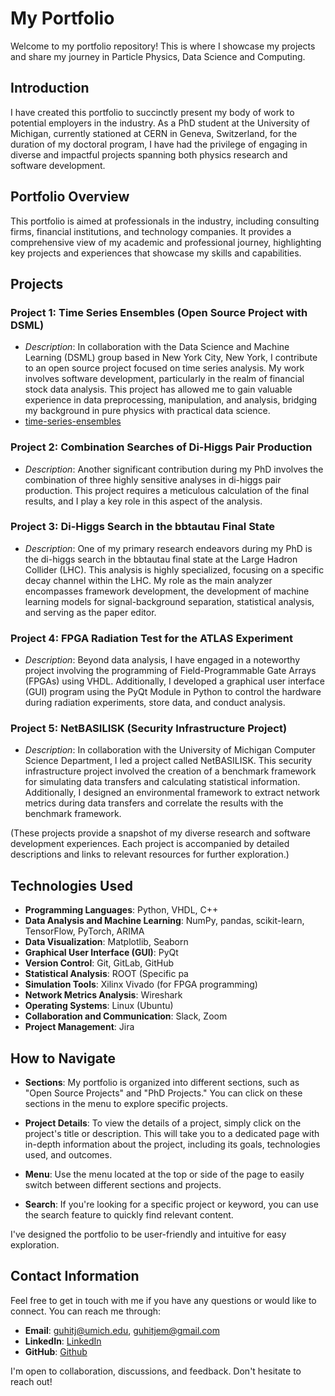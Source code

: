 # My Portfolio

Welcome to my portfolio repository! This is where I showcase my projects and share my journey in Particle Physics, Data Science and Computing.

## Introduction
I have created this portfolio to succinctly present my body of work to potential employers in the industry. As a PhD student at the University of Michigan, currently stationed at CERN in Geneva, Switzerland, for the duration of my doctoral program, I have had the privilege of engaging in diverse and impactful projects spanning both physics research and software development.

## Portfolio Overview
This portfolio is aimed at professionals in the industry, including consulting firms, financial institutions, and technology companies. It provides a comprehensive view of my academic and professional journey, highlighting key projects and experiences that showcase my skills and capabilities.

## Projects
### Project 1: Time Series Ensembles (Open Source Project with DSML)
- *Description*: In collaboration with the Data Science and Machine Learning (DSML) group based in New York City, New York, I contribute to an open source project focused on time series analysis. My work involves software development, particularly in the realm of financial stock data analysis. This project has allowed me to gain valuable experience in data preprocessing, manipulation, and analysis, bridging my background in pure physics with practical data science.
- [time-series-ensembles](https://github.com/jguhit/jguhit.github.io/tree/main/time-series-ensembles)

### Project 2: Combination Searches of Di-Higgs Pair Production
- *Description*: Another significant contribution during my PhD involves the combination of three highly sensitive analyses in di-higgs pair production. This project requires a meticulous calculation of the final results, and I play a key role in this aspect of the analysis.

### Project 3: Di-Higgs Search in the bbtautau Final State 
- *Description*: One of my primary research endeavors during my PhD is the di-higgs search in the bbtautau final state at the Large Hadron Collider (LHC). This analysis is highly specialized, focusing on a specific decay channel within the LHC. My role as the main analyzer encompasses framework development, the development of machine learning models for signal-background separation, statistical analysis, and serving as the paper editor.

### Project 4: FPGA Radiation Test for the ATLAS Experiment
- *Description*: Beyond data analysis, I have engaged in a noteworthy project involving the programming of Field-Programmable Gate Arrays (FPGAs) using VHDL. Additionally, I developed a graphical user interface (GUI) program using the PyQt Module in Python to control the hardware during radiation experiments, store data, and conduct analysis.

### Project 5: NetBASILISK (Security Infrastructure Project)
- *Description*: In collaboration with the University of Michigan Computer Science Department, I led a project called NetBASILISK. This security infrastructure project involved the creation of a benchmark framework for simulating data transfers and calculating statistical information. Additionally, I designed an environmental framework to extract network metrics during data transfers and correlate the results with the benchmark framework.

(These projects provide a snapshot of my diverse research and software development experiences. Each project is accompanied by detailed descriptions and links to relevant resources for further exploration.)

## Technologies Used

- **Programming Languages**: Python, VHDL, C++
- **Data Analysis and Machine Learning**: NumPy, pandas, scikit-learn, TensorFlow, PyTorch, ARIMA
- **Data Visualization**: Matplotlib, Seaborn
- **Graphical User Interface (GUI)**: PyQt
- **Version Control**: Git, GitLab, GitHub
- **Statistical Analysis**: ROOT (Specific pa
- **Simulation Tools**: Xilinx Vivado (for FPGA programming)
- **Network Metrics Analysis**: Wireshark
- **Operating Systems**: Linux (Ubuntu)
- **Collaboration and Communication**: Slack, Zoom
- **Project Management**: Jira


## How to Navigate
- **Sections**: My portfolio is organized into different sections, such as "Open Source Projects" and "PhD Projects." You can click on these sections in the menu to explore specific projects.

- **Project Details**: To view the details of a project, simply click on the project's title or description. This will take you to a dedicated page with in-depth information about the project, including its goals, technologies used, and outcomes.

- **Menu**: Use the menu located at the top or side of the page to easily switch between different sections and projects.

- **Search**: If you're looking for a specific project or keyword, you can use the search feature to quickly find relevant content.

I've designed the portfolio to be user-friendly and intuitive for easy exploration.

## Contact Information
Feel free to get in touch with me if you have any questions or would like to connect. You can reach me through:

- **Email**: [guhitj@umich.edu](mailto:guhitj@umich.edu), [guhitjem@gmail.com](mailto:guhitjem@gmail.com)
- **LinkedIn**: [LinkedIn](https://www.linkedin.com/in/jem-guhit/) 
- **GitHub**: [Github](https://github.com/jguhit)

I'm open to collaboration, discussions, and feedback. Don't hesitate to reach out!
